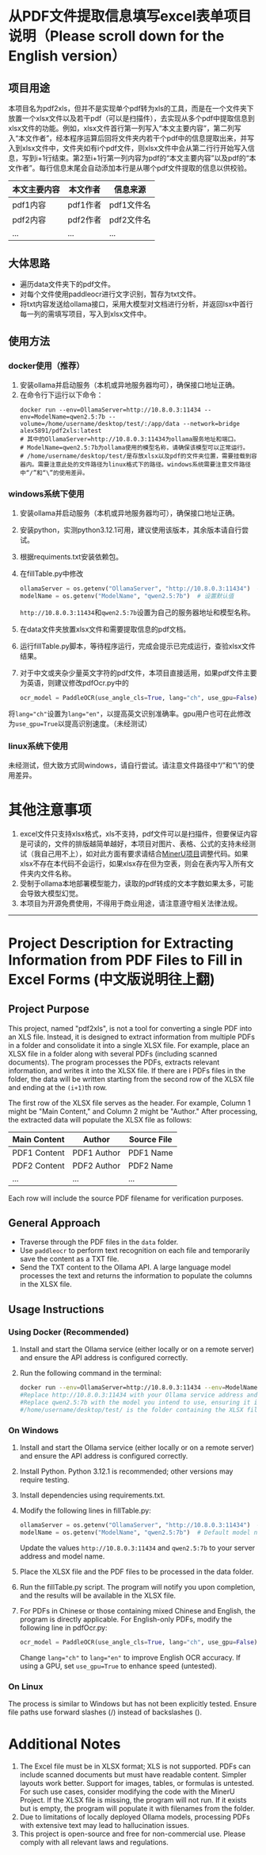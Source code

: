 # 从PDF文件提取信息填写excel表单项目说明（Please scroll down for the English version）
## 项目用途
本项目名为pdf2xls，但并不是实现单个pdf转为xls的工具，而是在一个文件夹下放置一个xlsx文件以及若干pdf（可以是扫描件），去实现从多个pdf中提取信息到xlsx文件的功能。例如，xlsx文件首行第一列写入“本文主要内容”，第二列写入“本文作者”，经本程序运算后回将文件夹内若干个pdf中的信息提取出来，并写入到xlsx文件中，文件夹如有i个pdf文件，则xlsx文件中会从第二行行开始写入信息，写到i+1行结束。第2至i+1行第一列内容为pdf的“本文主要内容”以及pdf的“本文作者”。每行信息末尾会自动添加本行是从哪个pdf文件提取的信息以供校验。

本文主要内容 | 本文作者 | 信息来源
--- | --- | ---
pdf1内容 | pdf1作者 | pdf1文件名
pdf2内容 | pdf2作者 | pdf2文件名
... | ... | ... 

## 大体思路
- 遍历data文件夹下的pdf文件。
- 对每个文件使用paddleocr进行文字识别，暂存为txt文件。
- 将txt内容发送给ollama接口，采用大模型对文档进行分析，并返回lsx中首行每一列的需填写项目，写入到xlsx文件中。

## 使用方法


### docker使用（推荐）
1. 安装ollama并启动服务（本机或异地服务器均可），确保接口地址正确。
2. 在命令行下运行以下命令：
   ```
   docker run --env=OllamaServer=http://10.8.0.3:11434 --env=ModelName=qwen2.5:7b --volume=/home/username/desktop/test/:/app/data --network=bridge alex5891/pdf2xls:latest
   # 其中的OllamaServer=http://10.8.0.3:11434为ollama服务地址和端口。
   # ModelName=qwen2.5:7b为ollama使用的模型名称，请确保该模型可以正常运行。
   # /home/username/desktop/test/是存放xlsx以及pdf的文件夹位置，需要挂载到容器内。需要注意此处的文件路径为linux格式下的路径。windows系统需要注意文件路径中“/”和“\”的使用差异。
   ```

### windows系统下使用
1. 安装ollama并启动服务（本机或异地服务器均可），确保接口地址正确。
2. 安装python，实测python3.12.1可用，建议使用该版本，其余版本请自行尝试。
3. 根据requiments.txt安装依赖包。
4. 在fillTable.py中修改

    ```python 
    ollamaServer = os.getenv("OllamaServer", "http://10.8.0.3:11434")  # 设置默认值
    modelName = os.getenv("ModelName", "qwen2.5:7b")  # 设置默认值
    ```
  
   `http://10.8.0.3:11434`和`qwen2.5:7b`设置为自己的服务器地址和模型名称。
5. 在data文件夹放置xlsx文件和需要提取信息的pdf文档。
6. 运行fillTable.py脚本，等待程序运行，完成会提示已完成运行，查验xlsx文件结果。
7. 对于中文或夹杂少量英文字符的pdf文件，本项目直接适用，如果pdf文件主要为英语，则建议修改pdfOcr.py中的

   ```python
   ocr_model = PaddleOCR(use_angle_cls=True, lang="ch", use_gpu=False)
   ```

  将`lang="ch"`设置为`lang="en"`，以提高英文识别准确率。gpu用户也可在此修改为`use_gpu=True`以提高识别速度。（未经测试）

### linux系统下使用
未经测试，但大致方式同windows，请自行尝试。请注意文件路径中“/”和“\”的使用差异。

# 其他注意事项
1. excel文件只支持xlsx格式，xls不支持，pdf文件可以是扫描件，但要保证内容是可读的，文件的排版越简单越好，本项目对图片、表格、公式的支持未经测试（我自己用不上），如对此方面有要求请结合[MinerU项目](https://github.com/opendatalab/MinerU)调整代码。如果xlsx不存在本代码不会运行，如果xlsx存在但为空表，则会在表内写入所有文件夹内文件名称。
2. 受制于ollama本地部署模型能力，读取的pdf转成的文本字数如果太多，可能会导致大模型幻觉。
3. 本项目为开源免费使用，不得用于商业用途，请注意遵守相关法律法规。

***

# Project Description for Extracting Information from PDF Files to Fill in Excel Forms (中文版说明往上翻)

## Project Purpose
This project, named "pdf2xls", is not a tool for converting a single PDF into an XLS file. Instead, it is designed to extract information from multiple PDFs in a folder and consolidate it into a single XLSX file. For example, place an XLSX file in a folder along with several PDFs (including scanned documents). The program processes the PDFs, extracts relevant information, and writes it into the XLSX file. If there are i PDFs files in the folder, the data will be written starting from the second row of the XLSX file and ending at the `(i+1)`th row.

The first row of the XLSX file serves as the header. For example, Column 1 might be "Main Content," and Column 2 might be "Author." After processing, the extracted data will populate the XLSX file as follows:

Main Content | Author | Source File 
--- | --- | ---
| PDF1 Content | PDF1 Author | PDF1 Name   |
| PDF2 Content | PDF2 Author | PDF2 Name   |
| ...  | ... | ... |

Each row will include the source PDF filename for verification purposes.

## General Approach
- Traverse through the PDF files in the `data` folder.
- Use `paddleocr` to perform text recognition on each file and temporarily save the content as a TXT file.
- Send the TXT content to the Ollama API. A large language model processes the text and returns the information to populate the columns in the XLSX file.

## Usage Instructions

### Using Docker (Recommended)
1. Install and start the Ollama service (either locally or on a remote server) and ensure the API address is configured correctly.
2. Run the following command in the terminal:

   ```bash
   docker run --env=OllamaServer=http://10.8.0.3:11434 --env=ModelName=qwen2.5:7b --volume=/home/username/desktop/test/:/app/data --network=bridge alex5891/pdf2xls:latest
   #Replace http://10.8.0.3:11434 with your Ollama service address and port.
   #Replace qwen2.5:7b with the model you intend to use, ensuring it is functional.
   #/home/username/desktop/test/ is the folder containing the XLSX file and PDFs, which needs to be mounted into the container. Note: For Windows, ensure the appropriate adjustments to file paths (e.g., replacing \ with /).
   ```

### On Windows
1. Install and start the Ollama service (either locally or on a remote server) and ensure the API address is configured correctly.
2. Install Python. Python 3.12.1 is recommended; other versions may require testing.
3. Install dependencies using requirements.txt.
4. Modify the following lines in fillTable.py:
   ```python
   ollamaServer = os.getenv("OllamaServer", "http://10.8.0.3:11434")  # Default server address
   modelName = os.getenv("ModelName", "qwen2.5:7b")  # Default model name
   ```

   Update the values `http://10.8.0.3:11434` and `qwen2.5:7b` to your server address and model name.
5. Place the XLSX file and the PDF files to be processed in the data folder.
6. Run the fillTable.py script. The program will notify you upon completion, and the results will be available in the XLSX file.
7. For PDFs in Chinese or those containing mixed Chinese and English, the program is directly applicable. For English-only PDFs, modify the following line in pdfOcr.py:

   ```python
   ocr_model = PaddleOCR(use_angle_cls=True, lang="ch", use_gpu=False)
   ```

   Change `lang="ch"` to `lang="en"` to improve English OCR accuracy. If using a GPU, set `use_gpu=True` to enhance speed (untested).

### On Linux
The process is similar to Windows but has not been explicitly tested. Ensure file paths use forward slashes (/) instead of backslashes (\).

# Additional Notes
1. The Excel file must be in XLSX format; XLS is not supported. PDFs can include scanned documents but must have readable content. Simpler layouts work better. Support for images, tables, or formulas is untested. For such use cases, consider modifying the code with the MinerU Project. If the XLSX file is missing, the program will not run. If it exists but is empty, the program will populate it with filenames from the folder.
2. Due to limitations of locally deployed Ollama models, processing PDFs with extensive text may lead to hallucination issues.
3. This project is open-source and free for non-commercial use. Please comply with all relevant laws and regulations.